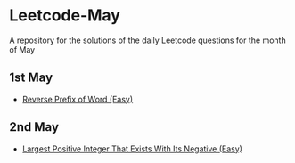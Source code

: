 # Leetcode-May

A repository for the solutions of the daily Leetcode questions for the month of May

## 1st May
- [Reverse Prefix of Word (Easy)](https://leetcode.com/problems/reverse-prefix-of-word/description/?envType=daily-question&envId=2024-05-01)

## 2nd May
- [Largest Positive Integer That Exists With Its Negative (Easy)](https://leetcode.com/problems/largest-positive-integer-that-exists-with-its-negative/description/?envType=daily-question&envId=2024-05-02)